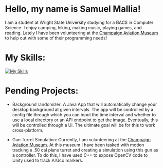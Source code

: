 # Hello, my name is Samuel Mallia!

I am a student at Wright State University studying for a BACS in Computer Science. I enjoy camping, hiking, making music, playing games, and reading. Lately I have been volunteering at the [Champaign Aviation Museum](https://www.champaignaviationmuseum.org/)  to help out with some of their programming needs! 

# My Skills:
[![My Skills](https://skillicons.dev/icons?i=java,cs,js,opencv,postman,py,spring,css,html,linux&perline=5)](https://skillicons.dev)


# Pending Projects:
  - Background randomizer: A Java App that will automatically change your desktop background at given intervals. The app will be controlled by a config file through which you can input the time interval and whether to use a local directory or an API endpoint to get the image. Eventually, this will be controlled through a UI. The ultimate goal will be for this to work cross-platform. 

  - Gun Turret Simulation: Currently, I am volunteering at the [Champaign Aviation Museum](https://www.champaignaviationmuseum.org/). At this museum I have been tasked with motion tracking a .50 cal plane turret and creating a simulation using this gun as a controller. To do this, I have used C++ to expose OpenCV code to Unity used to track ArUco markers.
